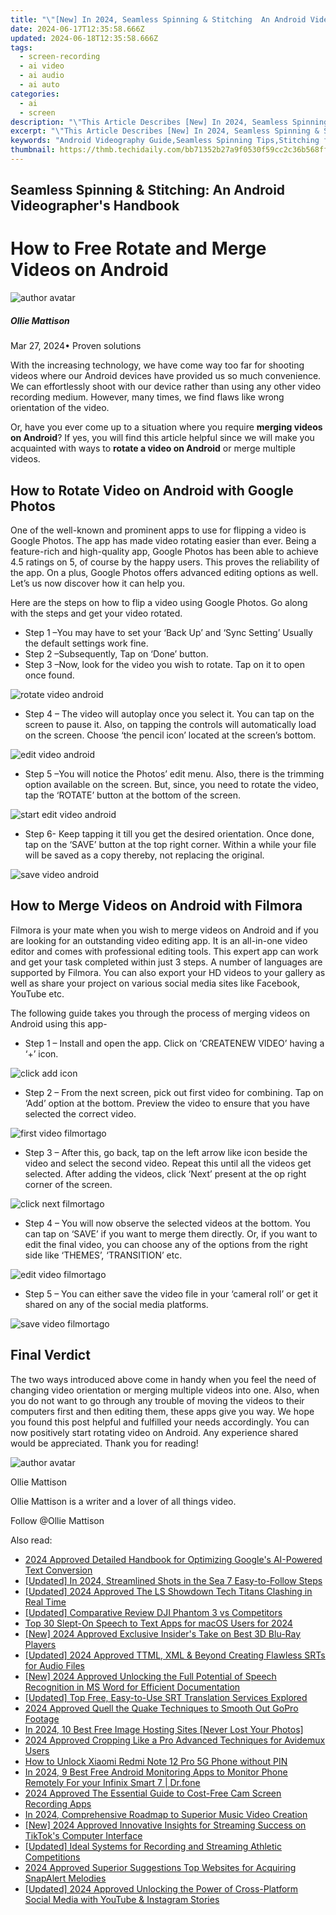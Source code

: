 ```yaml
---
title: "\"[New] In 2024, Seamless Spinning & Stitching  An Android Videographer's Handbook\""
date: 2024-06-17T12:35:58.666Z
updated: 2024-06-18T12:35:58.666Z
tags: 
  - screen-recording
  - ai video
  - ai audio
  - ai auto
categories: 
  - ai
  - screen
description: "\"This Article Describes [New] In 2024, Seamless Spinning & Stitching: An Android Videographer's Handbook\""
excerpt: "\"This Article Describes [New] In 2024, Seamless Spinning & Stitching: An Android Videographer's Handbook\""
keywords: "Android Videography Guide,Seamless Spinning Tips,Stitching for Vids,Spin Stitch Handbook,Video Craft Techniques,Mobile Video Editing,Smooth Filmmaking Steps"
thumbnail: https://thmb.techidaily.com/bb71352b27a9f0530f59cc2c36b568ff3e277e8a2296dc605c5a7f11777f7220.jpg
---
```


## Seamless Spinning & Stitching: An Android Videographer's Handbook

# How to Free Rotate and Merge Videos on Android

![author avatar](https://images.wondershare.com/filmora/article-images/ollie-mattison.jpg)

##### Ollie Mattison

 Mar 27, 2024• Proven solutions

With the increasing technology, we have come way too far for shooting videos where our Android devices have provided us so much convenience. We can effortlessly shoot with our device rather than using any other video recording medium. However, many times, we find flaws like wrong orientation of the video.

Or, have you ever come up to a situation where you require **merging videos on Android**? If yes, you will find this article helpful since we will make you acquainted with ways to **rotate a video on Android** or merge multiple videos.

## How to Rotate Video on Android with Google Photos

One of the well-known and prominent apps to use for flipping a video is Google Photos. The app has made video rotating easier than ever. Being a feature-rich and high-quality app, Google Photos has been able to achieve 4.5 ratings on 5, of course by the happy users. This proves the reliability of the app. On a plus, Google Photos offers advanced editing options as well. Let’s us now discover how it can help you.

Here are the steps on how to flip a video using Google Photos. Go along with the steps and get your video rotated.

* Step 1 –You may have to set your ‘Back Up’ and ‘Sync Setting’ Usually the default settings work fine.
* Step 2 –Subsequently, Tap on ‘Done’ button.
* Step 3 –Now, look for the video you wish to rotate. Tap on it to open once found.

![rotate video android](https://images.wondershare.com/filmora/article-images/rotate-video-android.JPG)

* Step 4 – The video will autoplay once you select it. You can tap on the screen to pause it. Also, on tapping the controls will automatically load on the screen. Choose ‘the pencil icon’ located at the screen’s bottom.

![edit video android](https://images.wondershare.com/filmora/article-images/edit-rotate-android.JPG)

* Step 5 –You will notice the Photos’ edit menu. Also, there is the trimming option available on the screen. But, since, you need to rotate the video, tap the ‘ROTATE’ button at the bottom of the screen.

![start edit video android](https://images.wondershare.com/filmora/article-images/start-rotate-video-android.JPG)

* Step 6- Keep tapping it till you get the desired orientation. Once done, tap on the ‘SAVE’ button at the top right corner. Within a while your file will be saved as a copy thereby, not replacing the original.

![save video android](https://images.wondershare.com/filmora/article-images/save-rotate-video.JPG)

## How to Merge Videos on Android with Filmora

Filmora is your mate when you wish to merge videos on Android and if you are looking for an outstanding video editing app. It is an all-in-one video editor and comes with professional editing tools. This expert app can work and get your task completed within just 3 steps. A number of languages are supported by Filmora. You can also export your HD videos to your gallery as well as share your project on various social media sites like Facebook, YouTube etc.

The following guide takes you through the process of merging videos on Android using this app-

* Step 1 – Install and open the app. Click on ‘CREATENEW VIDEO’ having a ‘+’ icon.

![click add icon](https://images.wondershare.com/filmora/article-images/click-add-icon.jpg)

* Step 2 – From the next screen, pick out first video for combining. Tap on ‘Add’ option at the bottom. Preview the video to ensure that you have selected the correct video.

![first video filmortago](https://images.wondershare.com/filmora/article-images/first-video-filmorago.jpg)

* Step 3 – After this, go back, tap on the left arrow like icon beside the video and select the second video. Repeat this until all the videos get selected. After adding the videos, click ‘Next’ present at the op right corner of the screen.

![click next filmortago](https://images.wondershare.com/filmora/article-images/click-next.jpg)

* Step 4 – You will now observe the selected videos at the bottom. You can tap on ‘SAVE’ if you want to merge them directly. Or, if you want to edit the final video, you can choose any of the options from the right side like ‘THEMES’, ‘TRANSITION’ etc.

![edit video filmortago](https://images.wondershare.com/filmora/article-images/edit-video-filmorago.jpg)

* Step 5 – You can either save the video file in your ‘cameral roll’ or get it shared on any of the social media platforms.

![save video filmortago](https://images.wondershare.com/filmora/article-images/save-video-filmorago.jpg)

## Final Verdict

The two ways introduced above come in handy when you feel the need of changing video orientation or merging multiple videos into one. Also, when you do not want to go through any trouble of moving the videos to their computers first and then editing them, these apps give you way. We hope you found this post helpful and fulfilled your needs accordingly. You can now positively start rotating video on Android. Any experience shared would be appreciated. Thank you for reading!

![author avatar](https://images.wondershare.com/filmora/article-images/ollie-mattison.jpg)

Ollie Mattison

Ollie Mattison is a writer and a lover of all things video.

Follow @Ollie Mattison


<ins class="adsbygoogle"
     style="display:block"
     data-ad-format="autorelaxed"
     data-ad-client="ca-pub-7571918770474297"
     data-ad-slot="1223367746"></ins>



<ins class="adsbygoogle"
     style="display:block"
     data-ad-client="ca-pub-7571918770474297"
     data-ad-slot="8358498916"
     data-ad-format="auto"
     data-full-width-responsive="true"></ins>


<span class="atpl-alsoreadstyle">Also read:</span>
<div><ul>
<li><a href="https://fox-cloud.techidaily.com/2024-approved-detailed-handbook-for-optimizing-googles-ai-powered-text-conversion/"><u>2024 Approved  Detailed Handbook for Optimizing Google's AI-Powered Text Conversion</u></a></li>
<li><a href="https://fox-cloud.techidaily.com/updated-in-2024-streamlined-shots-in-the-sea-7-easy-to-follow-steps/"><u>[Updated] In 2024, Streamlined Shots in the Sea  7 Easy-to-Follow Steps</u></a></li>
<li><a href="https://fox-cloud.techidaily.com/updated-2024-approved-the-ls-showdown-tech-titans-clashing-in-real-time/"><u>[Updated] 2024 Approved  The LS Showdown  Tech Titans Clashing in Real Time</u></a></li>
<li><a href="https://fox-cloud.techidaily.com/updated-comparative-review-dji-phantom-3-vs-competitors/"><u>[Updated] Comparative Review  DJI Phantom 3 vs Competitors</u></a></li>
<li><a href="https://fox-cloud.techidaily.com/top-30-slept-on-speech-to-text-apps-for-macos-users-for-2024/"><u>Top 30 Slept-On Speech to Text Apps for macOS Users for 2024</u></a></li>
<li><a href="https://fox-cloud.techidaily.com/new-2024-approved-exclusive-insiders-take-on-best-3d-blu-ray-players/"><u>[New] 2024 Approved  Exclusive Insider's Take on Best 3D Blu-Ray Players</u></a></li>
<li><a href="https://fox-cloud.techidaily.com/updated-2024-approved-ttml-xml-and-beyond-creating-flawless-srts-for-audio-files/"><u>[Updated] 2024 Approved  TTML, XML & Beyond  Creating Flawless SRTs for Audio Files</u></a></li>
<li><a href="https://fox-cloud.techidaily.com/new-2024-approved-unlocking-the-full-potential-of-speech-recognition-in-ms-word-for-efficient-documentation/"><u>[New] 2024 Approved  Unlocking the Full Potential of Speech Recognition in MS Word for Efficient Documentation</u></a></li>
<li><a href="https://fox-cloud.techidaily.com/updated-top-free-easy-to-use-srt-translation-services-explored/"><u>[Updated] Top Free, Easy-to-Use SRT Translation Services Explored</u></a></li>
<li><a href="https://fox-cloud.techidaily.com/2024-approved-quell-the-quake-techniques-to-smooth-out-gopro-footage/"><u>2024 Approved  Quell the Quake  Techniques to Smooth Out GoPro Footage</u></a></li>
<li><a href="https://extra-hints.techidaily.com/in-2024-10-best-free-image-hosting-sites-never-lost-your-photos/"><u>In 2024, 10 Best Free Image Hosting Sites [Never Lost Your Photos]</u></a></li>
<li><a href="https://ai-vdieo-software.techidaily.com/2024-approved-cropping-like-a-pro-advanced-techniques-for-avidemux-users/"><u>2024 Approved Cropping Like a Pro Advanced Techniques for Avidemux Users</u></a></li>
<li><a href="https://unlock-android.techidaily.com/how-to-unlock-xiaomi-redmi-note-12-pro-5g-phone-without-pin-by-drfone-android/"><u>How to Unlock Xiaomi Redmi Note 12 Pro 5G Phone without PIN</u></a></li>
<li><a href="https://android-location.techidaily.com/in-2024-9-best-free-android-monitoring-apps-to-monitor-phone-remotely-for-your-infinix-smart-7-drfone-by-drfone-virtual/"><u>In 2024, 9 Best Free Android Monitoring Apps to Monitor Phone Remotely For your Infinix Smart 7 | Dr.fone</u></a></li>
<li><a href="https://screen-mirroring-recording.techidaily.com/2024-approved-the-essential-guide-to-cost-free-cam-screen-recording-apps/"><u>2024 Approved  The Essential Guide to Cost-Free Cam Screen Recording Apps</u></a></li>
<li><a href="https://audio-shaping.techidaily.com/in-2024-comprehensive-roadmap-to-superior-music-video-creation/"><u>In 2024, Comprehensive Roadmap to Superior Music Video Creation</u></a></li>
<li><a href="https://tiktok-videos.techidaily.com/new-2024-approved-innovative-insights-for-streaming-success-on-tiktoks-computer-interface/"><u>[New] 2024 Approved  Innovative Insights for Streaming Success on TikTok's Computer Interface</u></a></li>
<li><a href="https://screen-mirroring-recording.techidaily.com/updated-ideal-systems-for-recording-and-streaming-athletic-competitions/"><u>[Updated] Ideal Systems for Recording and Streaming Athletic Competitions</u></a></li>
<li><a href="https://some-guidance.techidaily.com/2024-approved-superior-suggestions-top-websites-for-acquiring-snapalert-melodies/"><u>2024 Approved  Superior Suggestions  Top Websites for Acquiring SnapAlert Melodies</u></a></li>
<li><a href="https://instagram-video-files.techidaily.com/updated-2024-approved-unlocking-the-power-of-cross-platform-social-media-with-youtube-and-instagram-stories/"><u>[Updated] 2024 Approved  Unlocking the Power of Cross-Platform Social Media with YouTube & Instagram Stories</u></a></li>
</ul></div>
